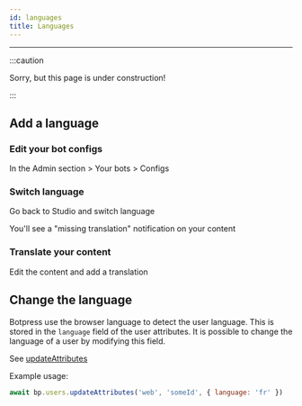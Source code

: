 ```yaml
---
id: languages
title: Languages
---
```


---------------

:::caution

Sorry, but this page is under construction!

:::

## Add a language

### Edit your bot configs

In the Admin section > Your bots > Configs

### Switch language

Go back to Studio and switch language


You'll see a "missing translation" notification on your content


### Translate your content

Edit the content and add a translation

## Change the language

Botpress use the browser language to detect the user language. This is stored in the `language` field of the user attributes. It is possible to change the language of a user by modifying this field.

See [updateAttributes](https://botpress.com/reference/modules/_botpress_sdk_.users.html#updateattributes)

Example usage:

```js
await bp.users.updateAttributes('web', 'someId', { language: 'fr' })
```
